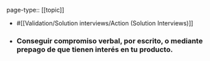 page-type:: [[topic]]

- #[[Validation/Solution interviews/Action (Solution Interviews)]]

- ### Conseguir compromiso verbal, por escrito, o mediante prepago de que tienen interés en tu producto.



